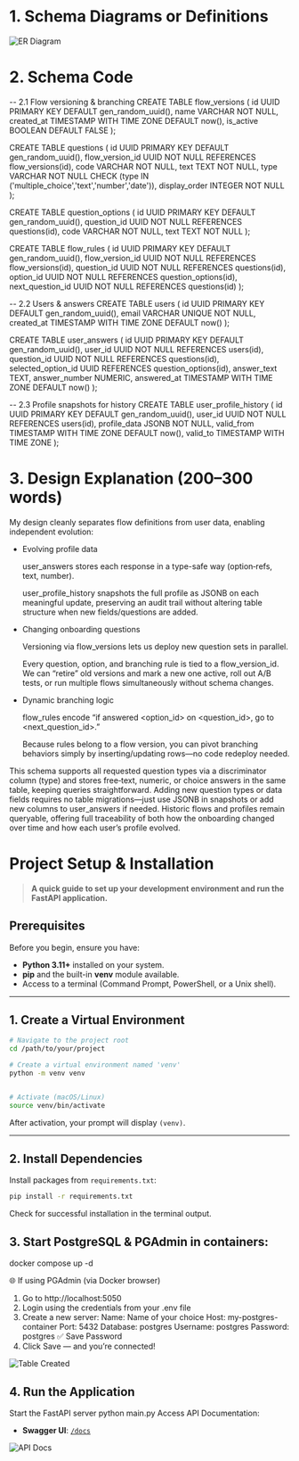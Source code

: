 
# 1. Schema Diagrams or Definitions

![ER Diagram](docs/ERD.png)

# 2. Schema Code

-- 2.1 Flow versioning & branching
CREATE TABLE flow_versions (
  id           UUID PRIMARY KEY DEFAULT gen_random_uuid(),
  name         VARCHAR NOT NULL,
  created_at   TIMESTAMP WITH TIME ZONE DEFAULT now(),
  is_active    BOOLEAN DEFAULT FALSE
);

CREATE TABLE questions (
  id             UUID PRIMARY KEY DEFAULT gen_random_uuid(),
  flow_version_id UUID NOT NULL REFERENCES flow_versions(id),
  code           VARCHAR NOT NULL,
  text           TEXT NOT NULL,
  type           VARCHAR NOT NULL CHECK (type IN ('multiple_choice','text','number','date')),
  display_order  INTEGER NOT NULL
);

CREATE TABLE question_options (
  id          UUID PRIMARY KEY DEFAULT gen_random_uuid(),
  question_id UUID NOT NULL REFERENCES questions(id),
  code        VARCHAR NOT NULL,
  text        TEXT NOT NULL
);

CREATE TABLE flow_rules (
  id               UUID PRIMARY KEY DEFAULT gen_random_uuid(),
  flow_version_id  UUID NOT NULL REFERENCES flow_versions(id),
  question_id      UUID NOT NULL REFERENCES questions(id),
  option_id        UUID NOT NULL REFERENCES question_options(id),
  next_question_id UUID NOT NULL REFERENCES questions(id)
);

-- 2.2 Users & answers
CREATE TABLE users (
  id          UUID PRIMARY KEY DEFAULT gen_random_uuid(),
  email       VARCHAR UNIQUE NOT NULL,
  created_at  TIMESTAMP WITH TIME ZONE DEFAULT now()
);

CREATE TABLE user_answers (
  id                 UUID PRIMARY KEY DEFAULT gen_random_uuid(),
  user_id            UUID NOT NULL REFERENCES users(id),
  question_id        UUID NOT NULL REFERENCES questions(id),
  selected_option_id UUID REFERENCES question_options(id),
  answer_text        TEXT,
  answer_number      NUMERIC,
  answered_at        TIMESTAMP WITH TIME ZONE DEFAULT now()
);

-- 2.3 Profile snapshots for history
CREATE TABLE user_profile_history (
  id           UUID PRIMARY KEY DEFAULT gen_random_uuid(),
  user_id      UUID NOT NULL REFERENCES users(id),
  profile_data JSONB NOT NULL,
  valid_from   TIMESTAMP WITH TIME ZONE DEFAULT now(),
  valid_to     TIMESTAMP WITH TIME ZONE
);

# 3. Design Explanation (200–300 words)

My design cleanly separates flow definitions from user data, enabling independent evolution:

- Evolving profile data

    user_answers stores each response in a type-safe way (option‐refs, text, number).

    user_profile_history snapshots the full profile as JSONB on each meaningful update, preserving an audit trail without altering table structure when new fields/questions are added.

- Changing onboarding questions

    Versioning via flow_versions lets us deploy new question sets in parallel.

    Every question, option, and branching rule is tied to a flow_version_id. We can “retire” old versions and mark a new one active, roll out A/B tests, or run multiple flows simultaneously without schema changes.

- Dynamic branching logic

    flow_rules encode “if answered <option_id> on <question_id>, go to <next_question_id>.”

    Because rules belong to a flow version, you can pivot branching behaviors simply by inserting/updating rows—no code redeploy needed.

This schema supports all requested question types via a discriminator column (type) and stores free‐text, numeric, or choice answers in the same table, keeping queries straightforward. Adding new question types or data fields requires no table migrations—just use JSONB in snapshots or add new columns to user_answers if needed. Historic flows and profiles remain queryable, offering full traceability of both how the onboarding changed over time and how each user’s profile evolved.



# Project Setup & Installation

> **A quick guide to set up your development environment and run the FastAPI application.**


## Prerequisites

Before you begin, ensure you have:

- **Python 3.11+** installed on your system.
- **pip** and the built-in **venv** module available.
- Access to a terminal (Command Prompt, PowerShell, or a Unix shell).

---

## 1. Create a Virtual Environment

```bash
# Navigate to the project root
cd /path/to/your/project

# Create a virtual environment named 'venv'
python -m venv venv


# Activate (macOS/Linux)
source venv/bin/activate
```

After activation, your prompt will display `(venv)`.

---

## 2. Install Dependencies

Install packages from `requirements.txt`:

```bash
pip install -r requirements.txt
```

Check for successful installation in the terminal output.


## 3. Start PostgreSQL & PGAdmin in containers:
docker compose up -d

🌐 If using PGAdmin (via Docker browser)
1. Go to http://localhost:5050
2. Login using the credentials from your .env file
3. Create a new server:
    Name: Name of your choice
    Host: my-postgres-container
    Port: 5432
    Database: postgres
    Username: postgres
    Password: postgres
    ✅ Save Password
4. Click Save — and you’re connected!

![Table Created](docs/ERD_postgres.jpg)

## 4. Run the Application

Start the FastAPI server python main.py
Access API Documentation:
- **Swagger UI**: [`/docs`](http://127.0.0.1:8000/docs)

![API Docs](docs/api.jpg)




